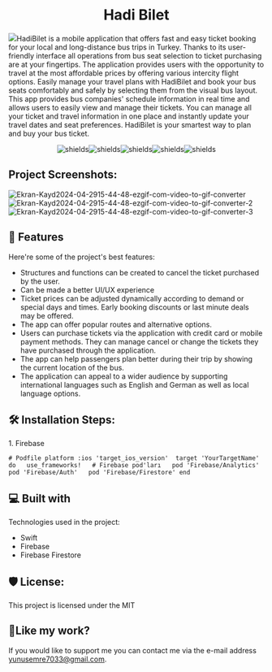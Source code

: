 <h1 align="center" id="title">Hadi Bilet</h1>
<img src="https://i.postimg.cc/MZY7rnrQ/temp-Image-QZw-Yr-N.avif" 
<p id="description">HadiBilet is a mobile application that offers fast and easy ticket booking for your local and long-distance bus trips in Turkey. Thanks to its user-friendly interface all operations from bus seat selection to ticket purchasing are at your fingertips. The application provides users with the opportunity to travel at the most affordable prices by offering various intercity flight options. Easily manage your travel plans with HadiBilet and book your bus seats comfortably and safely by selecting them from the visual bus layout. This app provides bus companies' schedule information in real time and allows users to easily view and manage their tickets. You can manage all your ticket and travel information in one place and instantly update your travel dates and seat preferences. HadiBilet is your smartest way to plan and buy your bus ticket.</p>

<p align="center"><img src="https://img.shields.io/badge/Swift-Swift%205.0-red" alt="shields"><img src="https://img.shields.io/badge/iOS-%C4%B0OS%2017.0-Green" alt="shields"><img src="https://img.shields.io/badge/Firebase-blue?style=flat-square" alt="shields"><img src="https://img.shields.io/badge/FirebaseFirestore-blue?style=flat-square" alt="shields"><img src="https://img.shields.io/badge/UIKit-yellow?style=flat-square" alt="shields"></p>

<h2>Project Screenshots:</h2>


<img src="https://i.ibb.co/r3K48Px/Ekran-Kayd2024-04-2915-44-48-ezgif-com-video-to-gif-converter.gif" alt="Ekran-Kayd2024-04-2915-44-48-ezgif-com-video-to-gif-converter" border="0">


<img src="https://i.ibb.co/vzVVBhr/Ekran-Kayd2024-04-2915-44-48-ezgif-com-video-to-gif-converter-2.gif" alt="Ekran-Kayd2024-04-2915-44-48-ezgif-com-video-to-gif-converter-2" border="0">


<img src="https://i.ibb.co/L015LXR/Ekran-Kayd2024-04-2915-44-48-ezgif-com-video-to-gif-converter-3.gif" alt="Ekran-Kayd2024-04-2915-44-48-ezgif-com-video-to-gif-converter-3" border="0">


  
  
<h2>🧐 Features</h2>

Here're some of the project's best features:

*   Structures and functions can be created to cancel the ticket purchased by the user.
*   Can be made a better UI/UX experience
*   Ticket prices can be adjusted dynamically according to demand or special days and times. Early booking discounts or last minute deals may be offered.
*   The app can offer popular routes and alternative options.
*   Users can purchase tickets via the application with credit card or mobile payment methods. They can manage cancel or change the tickets they have purchased through the application.
*   The app can help passengers plan better during their trip by showing the current location of the bus.
*   The application can appeal to a wider audience by supporting international languages ​​such as English and German as well as local language options.

<h2>🛠️ Installation Steps:</h2>

<p>1. Firebase</p>

```
# Podfile platform :ios 'target_ios_version'  target 'YourTargetName' do   use_frameworks!   # Firebase pod'ları   pod 'Firebase/Analytics'   pod 'Firebase/Auth'   pod 'Firebase/Firestore' end
```

  
  
<h2>💻 Built with</h2>

Technologies used in the project:

*   Swift
*   Firebase
*   Firebase Firestore

<h2>🛡️ License:</h2>

This project is licensed under the MIT

<h2>💖Like my work?</h2>

If you would like to support me you can contact me via the e-mail address yunusemre7033@gmail.com.
